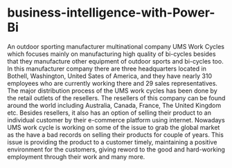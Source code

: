 # business-intelligence-with-Power-Bi
An outdoor sporting manufacturer multinational company UMS Work Cycles which focuses  mainly on manufacturing high quality of bi-cycles besides that they manufacture other equipment  of outdoor sports and bi-cycles too. In this manufacturer company there are three headquarters located in Bothell, Washington, United Sates of America, and they have nearly 310 employees  who are currently working there and 29 sales representatives. The major distribution process of  the UMS work cycles has been done by the retail outlets of the resellers. The resellers of this  company can be found around the world including Australia, Canada, France, The United  Kingdom etc. Besides resellers, it also has an option of selling their product to an individual  customer by their e-commerce platform using internet. Nowadays UMS work cycle is working on some of the issue to grab the global market as the have  a bad records on selling their products for couple of years. This issue is providing the product to a  customer timely, maintaining a positive environment for the customers, giving reword to the good  and hard-working employment through their work and many more.
